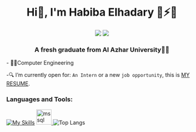 <h1 align="center">Hi👋, I'm Habiba Elhadary 🤗⚡🌱 </h1>

<p align="center">
    <a href="https://twitter.com/HabibaElhadary3"><img src="https://img.shields.io/badge/twitter-%231FA1F1?style=flat&logo=twitter&logoColor=white"/></a>
    <a href="https://www.linkedin.com/in/habiba-elhadary-8b6b9a195"><img src="https://img.shields.io/badge/linkedin-%230177B5?style=flat&logo=linkedin&logoColor=white"/></a>
  </p>
<h3 align="center">A fresh graduate from  Al Azhar University👩‍🎓</h3>
- 👩‍💻Computer Engineering

-🔍 I’m currently open for: `An Intern` or a new `job opportunity`, this is [MY RESUME](https://drive.google.com/file/d/19nMLvkzS-MjkQ7UUSu3YI6Ddw7APpoRi/view?usp=sharing).
<h3 align="left">Languages and Tools:</h3>

[![My Skills](https://skillicons.dev/icons?i=java,cpp,py,github,html,css,postman,stackoverflow,selenium,flask)](https://skillicons.dev)
<a href="https://www.microsoft.com/en-us/sql-server" target="_blank" rel="noreferrer"> <img src="https://www.svgrepo.com/show/303229/microsoft-sql-server-logo.svg" alt="mssql" width="40" height="40"/> </a>
 ![Top Langs](https://github-readme-stats.vercel.app/api/top-langs/?username=habibaelhadary&hide=python&theme=night)
  

